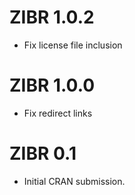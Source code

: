 # ZIBR 1.0.2

* Fix license file inclusion

# ZIBR 1.0.0

* Fix redirect links

# ZIBR 0.1

* Initial CRAN submission.
